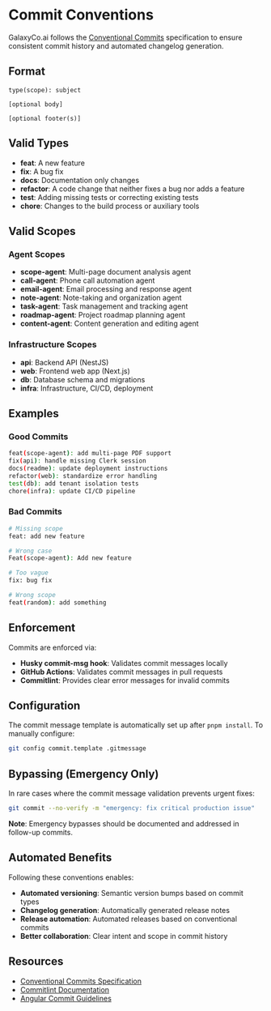 # Commit Conventions

GalaxyCo.ai follows the [Conventional Commits](https://www.conventionalcommits.org/) specification to ensure consistent commit history and automated changelog generation.

## Format

```
type(scope): subject

[optional body]

[optional footer(s)]
```

## Valid Types

- **feat**: A new feature
- **fix**: A bug fix
- **docs**: Documentation only changes
- **refactor**: A code change that neither fixes a bug nor adds a feature
- **test**: Adding missing tests or correcting existing tests
- **chore**: Changes to the build process or auxiliary tools

## Valid Scopes

### Agent Scopes

- **scope-agent**: Multi-page document analysis agent
- **call-agent**: Phone call automation agent
- **email-agent**: Email processing and response agent
- **note-agent**: Note-taking and organization agent
- **task-agent**: Task management and tracking agent
- **roadmap-agent**: Project roadmap planning agent
- **content-agent**: Content generation and editing agent

### Infrastructure Scopes

- **api**: Backend API (NestJS)
- **web**: Frontend web app (Next.js)
- **db**: Database schema and migrations
- **infra**: Infrastructure, CI/CD, deployment

## Examples

### Good Commits

```bash
feat(scope-agent): add multi-page PDF support
fix(api): handle missing Clerk session
docs(readme): update deployment instructions
refactor(web): standardize error handling
test(db): add tenant isolation tests
chore(infra): update CI/CD pipeline
```

### Bad Commits

```bash
# Missing scope
feat: add new feature

# Wrong case
Feat(scope-agent): Add new feature

# Too vague
fix: bug fix

# Wrong scope
feat(random): add something
```

## Enforcement

Commits are enforced via:

- **Husky commit-msg hook**: Validates commit messages locally
- **GitHub Actions**: Validates commit messages in pull requests
- **Commitlint**: Provides clear error messages for invalid commits

## Configuration

The commit message template is automatically set up after `pnpm install`. To manually configure:

```bash
git config commit.template .gitmessage
```

## Bypassing (Emergency Only)

In rare cases where the commit message validation prevents urgent fixes:

```bash
git commit --no-verify -m "emergency: fix critical production issue"
```

**Note**: Emergency bypasses should be documented and addressed in follow-up commits.

## Automated Benefits

Following these conventions enables:

- **Automated versioning**: Semantic version bumps based on commit types
- **Changelog generation**: Automatically generated release notes
- **Release automation**: Automated releases based on conventional commits
- **Better collaboration**: Clear intent and scope in commit history

## Resources

- [Conventional Commits Specification](https://www.conventionalcommits.org/)
- [Commitlint Documentation](https://commitlint.js.org/)
- [Angular Commit Guidelines](https://github.com/angular/angular/blob/main/CONTRIBUTING.md#commit)
